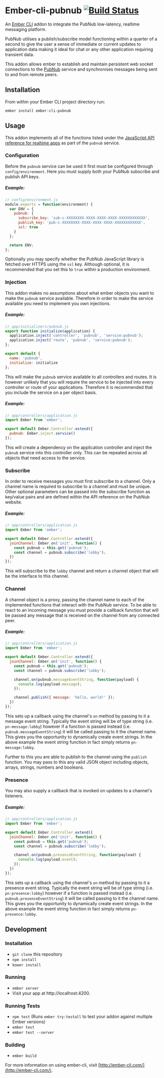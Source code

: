 # Ember-cli-pubnub [![Build Status](https://travis-ci.org/tomasbasham/ember-cli-pubnub.svg?branch=master)](https://travis-ci.org/tomasbasham/ember-cli-pubnub)

An [Ember CLI](http://www.ember-cli.com/) addon to integrate the PubNub low-latency, realtime messaging platform.

PubNub utilises a publish/subscribe model functioning within a quarter of a second to give the user a sense of immediate or current updates to application data making it ideal for chat or any other application requiring transient data.

This addon allows ember to establish and maintain persistent web socket connections to the [PubNub](https://www.pubnub.com/) service and synchronises messages being sent to and from remote peers.

## Installation

From within your Ember CLI project directory run:
```
ember install ember-cli-pubnub
```

## Usage

This addon implements all of the functions listed under the [JavaScript API reference for realtime apps](https://www.pubnub.com/docs/web-javascript/api-reference) as part of the `pubnub` service.

### Configuration

Before the `pubnub` service can be used it first must be configured through `config/environment`. Here you must supply both your PubNub subscribe and publish API keys.

##### <a name="configuration-example"></a>Example:

```JavaScript
// config/environment.js
module.exports = function(environment) {
  var ENV = {
    pubnub: {
      subscribe_key: 'sub-c-XXXXXXXX-XXXX-XXXX-XXXX-XXXXXXXXXXXX',
      publish_key: 'pub-c-XXXXXXXX-XXXX-XXXX-XXXX-XXXXXXXXXXXX',
      ssl: true
    }
  };

  return ENV;
};
```

Optionally you may specify whether the PubNub JavaScript library is fetched over HTTPS using the `ssl` key. Although optional, it is recommended that you set this to `true` within a production environment.

### Injection

This addon makes no assumptions about what ember objects you want to make the `pubnub` service available. Therefore in order to make the service available you need to implement you own injections.

##### <a name="injection-initializer-example"></a>Example:

```JavaScript
// app/initializers/pubnub.js
export function initialize(application) {
  application.inject('controller', 'pubnub', 'service:pubnub');
  application.inject('route', 'pubnub', 'service:pubnub');
};

export default {
  name: 'pubnub',
  initialize: initialize
};
```

This will make the `pubnub` service available to all controllers and routes. It is however unlikely that you will require the service to be injected into every controller or route of your applications. Therefore it is recommended that you include the service on a per object basis.

##### <a name="injection-controller-example"></a>Example:

```JavaScript
// app/controllers/application.js
import Ember from 'ember';

export default Ember.Controller.extend({
  pubnub: Ember.inject.service()
});
```

This will create a dependency on the application controller and inject the `pubnub` service into this controller only. This can be repeated across all objects that need access to the service.

### Subscribe

In order to receive messages you must first subscribe to a channel. Only a channel name is required to subscribe to a channel and must be unique. Other optional parameters can be passed into the subscribe function as key/value pairs and are defined within the API reference on the PubNub website.

##### <a name="subscribe-example"></a>Example:

```JavaScript
// app/controllers/application.js
import Ember from 'ember';

export default Ember.Controller.extend({
  joinChannel: Ember.on('init', function() {
    const pubnub = this.get('pubnub');
    const channel = pubnub.subscribe('lobby');
  })
});
```

This will subscribe to the `lobby` channel and return a channel object that will be the interface to this channel.

### Channel

A channel object is a proxy, passing the channel name to each of the implemented functions that interact with the PubNub service. To be able to react to an incoming message you must provide a callback function that will be passed any message that is received on the channel from any connected peer.

##### <a name="event-example"></a>Example:

```JavaScript
// app/controllers/application.js
import Ember from 'ember';

export default Ember.Controller.extend({
  joinChannel: Ember.on('init', function() {
    const pubnub = this.get('pubnub');
    const channel = pubnub.subscribe('lobby');

    channel.on(pubnub.messageEventString, function(payload) {
      console.log(payload.message);
    });

    channel.publish({ message: 'hello, world!' });
  })
});
```

This sets up a callback using the channel's `on` method by passing to it a message event string. Typically the event string will be of type string (i.e. `pn-message:lobby`) however if a function is passed instead (i.e. `pubnub.messageEventString`) it will be called passing to it the channel name. This gives you the opportunity to dynamically create event strings. In the above example the event string function in fact simply returns `pn-message:lobby`.

Further to this you are able to publish to the channel using the `publish` function. You may pass to this any valid JSON object including objects, arrays, strings, numbers and booleans.

### Presence

You may also supply a callback that is invoked on updates to a channel's listeners.

##### <a name="event-example"></a>Example:

```JavaScript
// app/controllers/application.js
import Ember from 'ember';

export default Ember.Controller.extend({
  joinChannel: Ember.on('init', function() {
    const pubnub = this.get('pubnub');
    const channel = pubnub.subscribe('lobby');

    channel.on(pubnub.presenceEventString, function(payload) {
      console.log(payload.event);
    });
  })
});
```

This sets up a callback using the channel's `on` method by passing to it a presence event string. Typically the event string will be of type string (i.e. `pn-presence:lobby`) however if a function is passed instead (i.e. `pubnub.presenceEventString`) it will be called passing to it the channel name. This gives you the opportunity to dynamically create event strings. In the above example the event string function in fact simply returns `pn-presence:lobby`.

## Development

### Installation

* `git clone` this repository
* `npm install`
* `bower install`

### Running

* `ember server`
* Visit your app at http://localhost:4200.

### Running Tests

* `npm test` (Runs `ember try:testall` to test your addon against multiple Ember versions)
* `ember test`
* `ember test --server`

### Building

* `ember build`

For more information on using ember-cli, visit [http://ember-cli.com/](http://ember-cli.com/).
